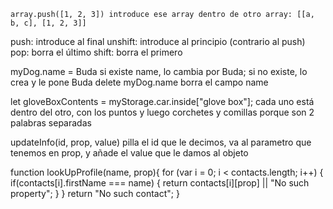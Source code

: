     array.push([1, 2, 3]) introduce ese array dentro de otro array: [[a, b, c], [1, 2, 3]]
push: introduce al final
unshift: introduce al principio (contrario al push)
pop: borra el último
shift: borra el primero

myDog.name = Buda
    si existe name, lo cambia por Buda; si no existe, lo crea y le pone Buda
    delete myDog.name borra el campo name

let gloveBoxContents = myStorage.car.inside["glove box"];
    cada uno está dentro del otro, con los puntos y luego corchetes y comillas porque son 2 palabras separadas

updateInfo(id, prop, value) pilla el id que le decimos, va al parametro que tenemos en prop, y añade el value que le damos al objeto

function lookUpProfile(name, prop){
  for (var i = 0; i < contacts.length; i++) {
    if(contacts[i].firstName === name) {
      return contacts[i][prop] || "No such property";
    }
  }
  return "No such contact";
}

